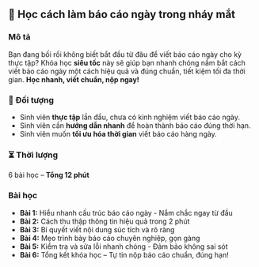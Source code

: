 ## 📌 Học cách làm báo cáo ngày trong nháy mắt

### Mô tả  
Bạn đang bối rối không biết bắt đầu từ đâu để viết báo cáo ngày cho kỳ thực tập? Khóa học **siêu tốc** này sẽ giúp bạn nhanh chóng nắm bắt cách viết báo cáo ngày một cách hiệu quả và đúng chuẩn, tiết kiệm tối đa thời gian. **Học nhanh, viết chuẩn, nộp ngay!**

### 🎯 Đối tượng  
- Sinh viên **thực tập** lần đầu, chưa có kinh nghiệm viết báo cáo ngày.  
- Sinh viên cần **hướng dẫn nhanh** để hoàn thành báo cáo đúng thời hạn.  
- Sinh viên muốn **tối ưu hóa thời gian** viết báo cáo hàng ngày.  

### ⏳ Thời lượng  
6 bài học – **Tổng 12 phút**  

### Bài học  
- **Bài 1:** Hiểu nhanh cấu trúc báo cáo ngày - Nắm chắc ngay từ đầu  
- **Bài 2:** Cách thu thập thông tin hiệu quả trong 2 phút  
- **Bài 3:** Bí quyết viết nội dung súc tích và rõ ràng  
- **Bài 4:** Mẹo trình bày báo cáo chuyên nghiệp, gọn gàng  
- **Bài 5:** Kiểm tra và sửa lỗi nhanh chóng - Đảm bảo không sai sót  
- **Bài 6:** Tổng kết khóa học – Tự tin nộp báo cáo chuẩn, đúng hạn!